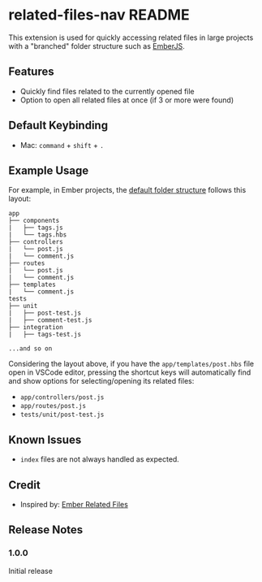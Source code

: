 # related-files-nav README

This extension is used for quickly accessing related files in large projects
with a "branched" folder structure such as [EmberJS](https://emberjs.com/).

## Features

* Quickly find files related to the currently opened file
* Option to open all related files at once (if 3 or more were found)

## Default Keybinding

* Mac: `command` + `shift` + `.`

## Example Usage

For example, in Ember projects, the
[default folder structure](https://cli.emberjs.com/release/advanced-use/project-layouts/)
follows this layout:

```
app
├── components
|   ├── tags.js
|   └── tags.hbs
├── controllers
|   └── post.js
|   └── comment.js
├── routes
|   └── post.js
|   └── comment.js
├── templates
|   └── comment.js
tests
├── unit
|   ├── post-test.js
|   ├── comment-test.js
├── integration
|   ├── tags-test.js

...and so on
```

Considering the layout above, if you have the `app/templates/post.hbs` file open
in VSCode editor, pressing the shortcut keys will automatically find and show
options for selecting/opening its related files:
* `app/controllers/post.js`
* `app/routes/post.js`
* `tests/unit/post-test.js`

## Known Issues

* `index` files are not always handled as expected.

## Credit

* Inspired by: [Ember Related Files](https://marketplace.visualstudio.com/items?itemName=josa.ember-related-files)

## Release Notes

### 1.0.0

Initial release